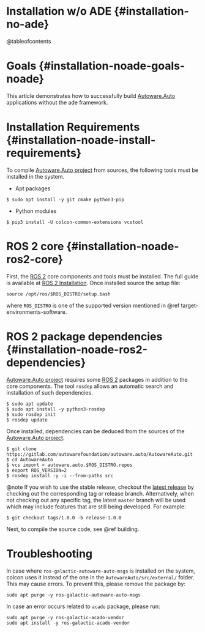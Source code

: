 Installation w/o ADE {#installation-no-ade}
====================

@tableofcontents

# Goals {#installation-noade-goals-noade}


This article demonstrates how to successfully build [Autoware.Auto](https://www.autoware.auto/) applications without the ade framework.


# Installation Requirements {#installation-noade-install-requirements}

To compile [Autoware.Auto project](https://www.autoware.auto/) from sources, the following tools must be installed in the system.

- Apt packages
```{bash}
$ sudo apt install -y git cmake python3-pip
```
- Python modules
```{bash}
$ pip3 install -U colcon-common-extensions vcstool
```

# ROS 2 core {#installation-noade-ros2-core}

First, the [ROS 2](https://index.ros.org/doc/ros2/) core components and tools must be installed. The full guide is available at [ROS 2 Installation](https://index.ros.org/doc/ros2/Installation/).
Once installed source the setup file:

```{bash}
source /opt/ros/$ROS_DISTRO/setup.bash
```
where `ROS_DISTRO` is one of the supported version mentioned in @ref target-environments-software.

# ROS 2 package dependencies {#installation-noade-ros2-dependencies}

[Autoware.Auto project](https://www.autoware.auto/) requires some [ROS 2](https://index.ros.org/doc/ros2/) packages in addition to the core components.
The tool `rosdep` allows an automatic search and installation of such dependencies.

```{bash}
$ sudo apt update
$ sudo apt install -y python3-rosdep
$ sudo rosdep init
$ rosdep update
```

Once installed, dependencies can be deduced from the sources of the [Autoware.Auto project](https://www.autoware.auto/).

```{bash}
$ git clone https://gitlab.com/autowarefoundation/autoware.auto/AutowareAuto.git
$ cd AutowareAuto
$ vcs import < autoware.auto.$ROS_DISTRO.repos
$ export ROS_VERSION=2
$ rosdep install -y -i --from-paths src
```

@note If you wish to use the stable release, checkout the [latest release](https://gitlab.com/autowarefoundation/autoware.auto/AutowareAuto/-/releases) by checking out the corresponding tag or release branch.
Alternatively, when not checking out any specific tag, the latest `master` branch will be used
which may include features that are still being developed. For example:
```{bash}
$ git checkout tags/1.0.0 -b release-1.0.0
```

Next, to compile the source code, see @ref building.

# Troubleshooting

In case where `ros-galactic-autoware-auto-msgs` is installed on the system, colcon uses it instead of
the one in the `AutowareAuto/src/external/` folder. This may cause errors.
To prevent this, please remove the package by:

```{bash}
sudo apt purge -y ros-galactic-autoware-auto-msgs
```

In case an error occurs related to `acado` package, please run:

```{bash}
sudo apt purge -y ros-galactic-acado-vendor
sudo apt install -y ros-galactic-acado-vendor
```
